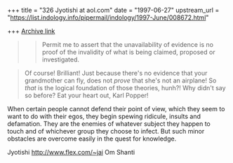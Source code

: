 +++
title = "326 Jyotishi at aol.com"
date = "1997-06-27"
upstream_url = "https://list.indology.info/pipermail/indology/1997-June/008672.html"

+++
[Archive link](https://list.indology.info/pipermail/indology/1997-June/008672.html)

>> Permit me to assert that the unavailability of evidence is no proof of the
>> invalidity of what is being claimed, proposed or investigated.

> Of course! Brilliant! Just because there's no evidence that
> your grandmother can fly, does not *prove* that she's not
> an airplane! So *that* is the logical foundation of those
> theories, hunh?! Why didn't say so before? Eat your heart
> out, Karl Popper!

When certain people cannot defend their point of view, which they seem to
want to do with their egos, they begin spewing ridicule, insults and
defamation.  They are the  enemies of whatever subject they happen to touch
and of whichever group they choose to infect.  But such minor obstacles are
overcome easily in the quest for knowledge.

Jyotishi
http://www.flex.com/~jai
Om Shanti





